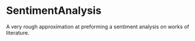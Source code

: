 # SentimentAnalysis
A very rough approximation at preforming a sentiment analysis on works of literature.

